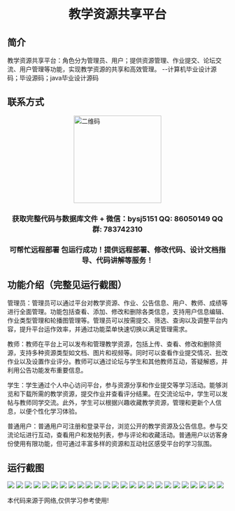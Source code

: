 <p><h1 align="center">教学资源共享平台</h1></p>

## 简介
教学资源共享平台：角色分为管理员、用户；提供资源管理、作业提交、论坛交流、用户管理等功能，实现教学资源的共享和高效管理。    --计算机毕业设计源码；毕设源码；java毕业设计源码


## 联系方式
<img src="https://bs-1329754181.cos.ap-shanghai.myqcloud.com/wx.jpg" alt="二维码" style="display: block; margin: 0 auto;" width="200px">
<p><h3 align="center">获取完整代码与数据库文件 + 微信：bysj5151 QQ: 86050149 QQ群: 783742310</h3></p>
<p><h3 align="center">可帮忙远程部署 包运行成功！提供远程部署、修改代码、设计文档指导、代码讲解等服务！</h3></p>

## 功能介绍（完整见运行截图）
管理员：管理员可以通过平台对教学资源、作业、公告信息、用户、教师、成绩等进行全面管理。功能包括查看、添加、修改和删除各类信息，支持用户信息编辑、作业类型管理和轮播图管理等。管理员可以按需提交、筛选、查询以及调整平台内容，提升平台运作效率，并通过功能菜单快速切换以满足管理需求。

教师：教师在平台上可以发布和管理教学资源，包括上传、查看、修改和删除资源，支持多种资源类型如文档、图片和视频等。同时可以查看作业提交情况、批改作业以及设置作业评分。教师可以通过论坛与学生和其他教师互动，答疑解惑，并利用公告功能发布重要信息。

学生：学生通过个人中心访问平台，参与资源分享和作业提交等学习活动。能够浏览和下载所需的教学资源，提交作业并查看评分结果。在交流论坛中，学生可以发帖与教师同学交流。此外，学生可以根据兴趣收藏教学资源，管理和更新个人信息，以便个性化学习体验。

普通用户：普通用户可注册和登录平台，浏览公开的教学资源及公告信息。参与交流论坛进行互动，查看用户和发帖列表，参与评论和收藏活动。普通用户以访客身份使用有限功能，但可通过丰富多样的资源和互动社区感受平台的学习氛围。


## 运行截图
![](https://bs-1329754181.cos.ap-shanghai.myqcloud.com/spring/TeachingResourceSharingPlatform/img/001.jpg)
![](https://bs-1329754181.cos.ap-shanghai.myqcloud.com/spring/TeachingResourceSharingPlatform/img/002.jpg)
![](https://bs-1329754181.cos.ap-shanghai.myqcloud.com/spring/TeachingResourceSharingPlatform/img/003.jpg)
![](https://bs-1329754181.cos.ap-shanghai.myqcloud.com/spring/TeachingResourceSharingPlatform/img/004.jpg)
![](https://bs-1329754181.cos.ap-shanghai.myqcloud.com/spring/TeachingResourceSharingPlatform/img/005.jpg)
![](https://bs-1329754181.cos.ap-shanghai.myqcloud.com/spring/TeachingResourceSharingPlatform/img/006.jpg)
![](https://bs-1329754181.cos.ap-shanghai.myqcloud.com/spring/TeachingResourceSharingPlatform/img/007.jpg)
![](https://bs-1329754181.cos.ap-shanghai.myqcloud.com/spring/TeachingResourceSharingPlatform/img/008.jpg)
![](https://bs-1329754181.cos.ap-shanghai.myqcloud.com/spring/TeachingResourceSharingPlatform/img/009.jpg)
![](https://bs-1329754181.cos.ap-shanghai.myqcloud.com/spring/TeachingResourceSharingPlatform/img/010.jpg)
![](https://bs-1329754181.cos.ap-shanghai.myqcloud.com/spring/TeachingResourceSharingPlatform/img/011.jpg)
![](https://bs-1329754181.cos.ap-shanghai.myqcloud.com/spring/TeachingResourceSharingPlatform/img/012.jpg)
![](https://bs-1329754181.cos.ap-shanghai.myqcloud.com/spring/TeachingResourceSharingPlatform/img/013.jpg)
![](https://bs-1329754181.cos.ap-shanghai.myqcloud.com/spring/TeachingResourceSharingPlatform/img/014.jpg)
![](https://bs-1329754181.cos.ap-shanghai.myqcloud.com/spring/TeachingResourceSharingPlatform/img/015.jpg)
![](https://bs-1329754181.cos.ap-shanghai.myqcloud.com/spring/TeachingResourceSharingPlatform/img/016.jpg)
![](https://bs-1329754181.cos.ap-shanghai.myqcloud.com/spring/TeachingResourceSharingPlatform/img/017.jpg)
![](https://bs-1329754181.cos.ap-shanghai.myqcloud.com/spring/TeachingResourceSharingPlatform/img/018.jpg)
![](https://bs-1329754181.cos.ap-shanghai.myqcloud.com/spring/TeachingResourceSharingPlatform/img/019.jpg)
![](https://bs-1329754181.cos.ap-shanghai.myqcloud.com/spring/TeachingResourceSharingPlatform/img/020.jpg)
![](https://bs-1329754181.cos.ap-shanghai.myqcloud.com/spring/TeachingResourceSharingPlatform/img/021.jpg)
![](https://bs-1329754181.cos.ap-shanghai.myqcloud.com/spring/TeachingResourceSharingPlatform/img/022.jpg)
![](https://bs-1329754181.cos.ap-shanghai.myqcloud.com/spring/TeachingResourceSharingPlatform/img/023.jpg)
![](https://bs-1329754181.cos.ap-shanghai.myqcloud.com/spring/TeachingResourceSharingPlatform/img/024.jpg)
![](https://bs-1329754181.cos.ap-shanghai.myqcloud.com/spring/TeachingResourceSharingPlatform/img/025.jpg)

<p>本代码来源于网络,仅供学习参考使用!</p>
